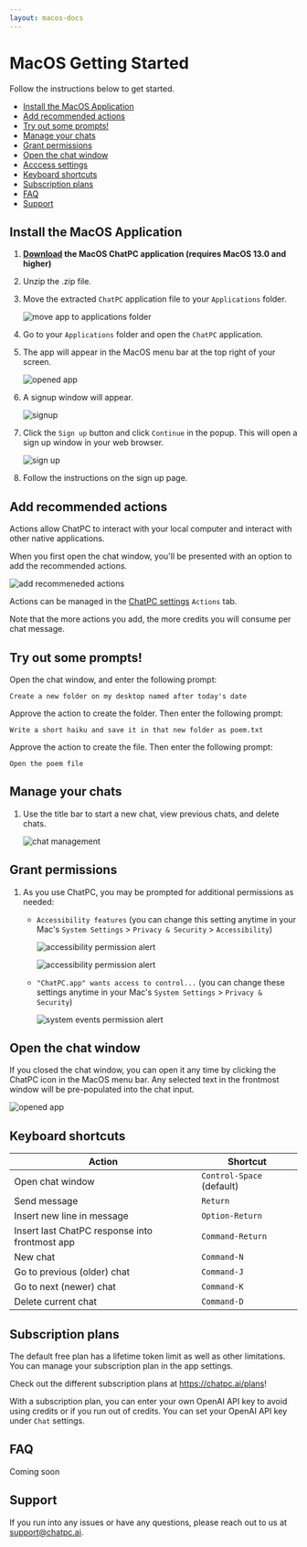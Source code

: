 ```yaml
---
layout: macos-docs
---
```


# MacOS Getting Started

Follow the instructions below to get started.
- [Install the MacOS Application](#install-the-macos-application)
- [Add recommended actions](#add-recommended-actions)
- [Try out some prompts!](#try-out-some-prompts)
- [Manage your chats](#manage-your-chats)
- [Grant permissions](#grant-permissions)
- [Open the chat window](#open-the-chat-window)
- [Acccess settings](#acccess-settings)
- [Keyboard shortcuts](#keyboard-shortcuts)
- [Subscription plans](#subscription-plans)
- [FAQ](#faq)
- [Support](#support)

## Install the MacOS Application

1. **[Download](https://github.com/dounan/chat-pc-site/releases/download/v0.25/ChatPC.v0.25.zip) the MacOS ChatPC application (requires MacOS 13.0 and higher)**

1. Unzip the .zip file.

1. Move the extracted `ChatPC` application file to your `Applications` folder.

    ![move app to applications folder](/images/macos-getting-started/move-app.png)

1. Go to your `Applications` folder and open the `ChatPC` application.

1. The app will appear in the MacOS menu bar at the top right of your screen.

    ![opened app](/images/macos-getting-started/opened_app_arrow.png)

1. A signup window will appear.

    ![signup](/images/macos-getting-started/signup-window.png)

1. Click the `Sign up` button and click `Continue` in the popup. This will open a sign up window in your web browser.

    ![sign up](/images/macos-getting-started/signup-alert.png)

1. Follow the instructions on the sign up page.

## Add recommended actions

Actions allow ChatPC to interact with your local computer and interact with other native applications.

When you first open the chat window, you'll be presented with an option to add the recommended actions.

![add recommeneded actions](/images/macos-getting-started/add-recommended-actions.png)

Actions can be managed in the [ChatPC settings](#acccessing-settings) `Actions` tab.

Note that the more actions you add, the more credits you will consume per chat message.

## Try out some prompts!

Open the chat window, and enter the following prompt:

```
Create a new folder on my desktop named after today's date
```

Approve the action to create the folder. Then enter the following prompt:

```
Write a short haiku and save it in that new folder as poem.txt
```

Approve the action to create the file. Then enter the following prompt:

```
Open the poem file
```

## Manage your chats

1. Use the title bar to start a new chat, view previous chats, and delete chats.

    ![chat management](/images/macos-getting-started/chat-management.png)

## Grant permissions

1. As you use ChatPC, you may be prompted for additional permissions as needed:

    - `Accessibility features` (you can change this setting anytime in your Mac's `System Settings` > `Privacy & Security` > `Accessibility`)

        ![accessibility permission alert](/images/macos-getting-started/accessibility-alert.png)

        ![accessibility permission alert](/images/macos-getting-started/accessibility-enable.png)

    - `"ChatPC.app" wants access to control...` (you can change these settings anytime in your Mac's `System Settings` > `Privacy & Security`)

        ![system events permission alert](/images/macos-getting-started/system-events-alert.png)

## Open the chat window

If you closed the chat window, you can open it any time by clicking the ChatPC icon in the MacOS menu bar. Any selected text in the frontmost window will be pre-populated into the chat input.

![opened app](/images/macos-getting-started/opened_app_arrow.png)

## Keyboard shortcuts

| Action | Shortcut |
| - | - |
| Open chat window | `Control-Space` (default) |
| Send message | `Return` |
| Insert new line in message | `Option-Return` |
| Insert last ChatPC response into frontmost app | `Command-Return` |
| New chat | `Command-N` |
| Go to previous (older) chat | `Command-J` |
| Go to next (newer) chat | `Command-K` |
| Delete current chat | `Command-D` |

## Subscription plans

The default free plan has a lifetime token limit as well as other limitations. You can manage your subscription plan in the app settings.

Check out the different subscription plans at https://chatpc.ai/plans!

With a subscription plan, you can enter your own OpenAI API key to avoid using credits or if you run out of credits. You can set your OpenAI API key under `Chat` settings.

## FAQ

Coming soon

## Support

If you run into any issues or have any questions, please reach out to us at support@chatpc.ai.
